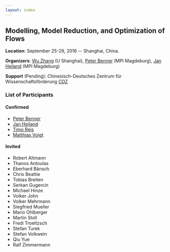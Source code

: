 ```yaml
---
layout: index
---
```


Modelling, Model Reduction, and Optimization of Flows
---

**Location**: September 25-29, 2016 -- Shanghai, China. 

**Organizers**: [Wu Zhang](http://www.hpcc.shu.edu.cn/Portals/283/people/zhangwu.html) (U Shanghai), [Peter Benner](http://www.mpi-magdeburg.mpg.de/mitarbeiter/26532/15020) (MPI Magdeburg), [Jan Heiland](http://www.mpi-magdeburg.mpg.de/mitarbeiter/29457/834708) (MPI Magdeburg)

**Support** (Pending): Chinesisch-Deutsches Zentrum für Wissenschaftsförderung [CDZ](http://www.sinogermanscience.org.cn/de/index.html)

### List of Participants

#### Confirmed
 * [Peter Benner](http://www.mpi-magdeburg.mpg.de/mitarbeiter/26532/15020)
 * [Jan Heiland](http://www.mpi-magdeburg.mpg.de/mitarbeiter/29457/834708)
 * [Timo Reis](http://www.math.uni-hamburg.de/home/reis/index.html.en)
 * [Matthias Voigt](http://www.math.tu-berlin.de/fachgebiete_ag_modnumdiff/fg_numerische_mathematik/v_menue/mitarbeiter/matthias_voigt/home/)

#### Invited
 * Robert Altmann
 * Thanos Antoulas
 * Eberhard B&auml;nsch
 * Chris Beattie
 * Tobias Breiten
 * Serkan Gugercin
 * Michael Hinze
 * Volker John
 * Volker Mehrmann
 * Siegfried Mueller
 * Mario Ohlberger
 * Martin Stoll
 * Fredi Troeltzsch
 * Stefan Turek
 * Stefan Volkwein
 * Qiu Yue
 * Ralf Zimmermann
